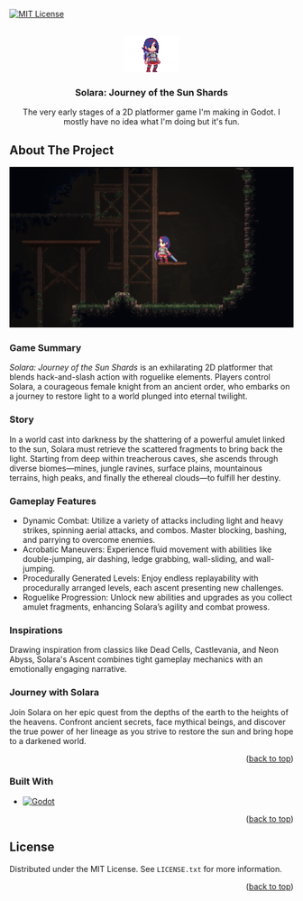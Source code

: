 <!-- Improved compatibility of back to top link: See: https://github.com/othneildrew/Best-README-Template/pull/73 -->
<a id="readme-top"></a>



<!-- PROJECT SHIELDS -->
[![MIT License][license-shield]][license-url]



<!-- PROJECT LOGO -->
<br />
<div align="center">
  <a href="https://github.com/casht0wn/Solara">
	<img src="assets/images/solara_idle.gif" alt="Logo" width="100" height="64">
  </a>

<h3 align="center">Solara: Journey of the Sun Shards</h3>

  <p align="center">
	The very early stages of a 2D platformer game I'm making in Godot. I mostly have no idea what I'm doing but it's fun.
  </p>
</div>



<!-- ABOUT THE PROJECT -->
## About The Project

[![Product Name Screen Shot][product-screenshot]](https://example.com)

### Game Summary
*Solara: Journey of the Sun Shards* is an exhilarating 2D platformer that blends hack-and-slash action with roguelike elements. Players control Solara, a courageous female knight from an ancient order, who embarks on a journey to restore light to a world plunged into eternal twilight.

### Story
In a world cast into darkness by the shattering of a powerful amulet linked to the sun, Solara must retrieve the scattered fragments to bring back the light. Starting from deep within treacherous caves, she ascends through diverse biomes—mines, jungle ravines, surface plains, mountainous terrains, high peaks, and finally the ethereal clouds—to fulfill her destiny.

### Gameplay Features
<ul>
	<li>Dynamic Combat: Utilize a variety of attacks including light and heavy strikes, spinning aerial attacks, and combos. Master blocking, bashing, and parrying to overcome enemies.</li>
	<li>Acrobatic Maneuvers: Experience fluid movement with abilities like double-jumping, air dashing, ledge grabbing, wall-sliding, and wall-jumping.</li>
	<li>Procedurally Generated Levels: Enjoy endless replayability with procedurally arranged levels, each ascent presenting new challenges.</li>
	<li>Roguelike Progression: Unlock new abilities and upgrades as you collect amulet fragments, enhancing Solara’s agility and combat prowess.</li>
</ul>

### Inspirations
Drawing inspiration from classics like Dead Cells, Castlevania, and Neon Abyss, Solara's Ascent combines tight gameplay mechanics with an emotionally engaging narrative.

### Journey with Solara
Join Solara on her epic quest from the depths of the earth to the heights of the heavens. Confront ancient secrets, face mythical beings, and discover the true power of her lineage as you strive to restore the sun and bring hope to a darkened world.

<p align="right">(<a href="#readme-top">back to top</a>)</p>



### Built With

* [![Godot][GodotEngine.org]][Godot-url]

<p align="right">(<a href="#readme-top">back to top</a>)</p>



<!-- LICENSE -->
## License

Distributed under the MIT License. See `LICENSE.txt` for more information.

<p align="right">(<a href="#readme-top">back to top</a>)</p>



<!-- MARKDOWN LINKS & IMAGES -->
<!-- https://www.markdownguide.org/basic-syntax/#reference-style-links -->
[license-shield]: https://img.shields.io/github/license/casht0wn/Solara.svg?style=for-the-badge
[license-url]: https://github.com/casht0wn/Solara/blob/master/LICENSE.txt
[GodotEngine.org]: https://img.shields.io/badge/Godot-478CBF?style=for-the-badge&logo=godot&logoColor=white
[Godot-url]: https://godotengine.org 
[product-screenshot]: assets/images/screenshot.png
